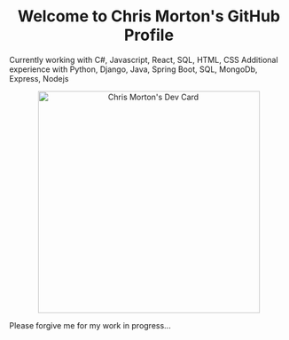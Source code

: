 <h1 align="center">Welcome to Chris Morton's GitHub Profile</h1>
Currently working with C#, Javascript, React, SQL, HTML, CSS
Additional experience with Python, Django, Java, Spring Boot, SQL, MongoDb, Express, Nodejs
<p align="center">
<a href="https://app.daily.dev/Mortr0n"><img src="https://api.daily.dev/devcards/21cfad7c1e2a4162a5208a08af46b738.png?r=6ld" width="400" alt="Chris Morton's Dev Card"/></a> 
</p>  
Please forgive me for my work in progress...
